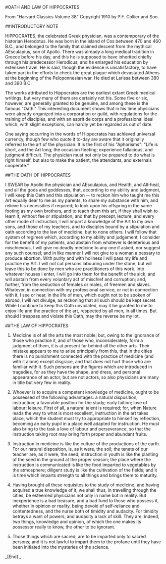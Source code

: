 #OATH AND LAW OF HIPPOCRATES 

From "Harvard Classics Volume 38" Copyright 1910 by P.F. Collier and Son. 

##INTRODUCTORY NOTE 

HIPPOCRATES, the celebrated Greek physician, was a contemporary of the historian Herodotus. He was born in the island of Cos between 470 and 460 B.C., and belonged to the family that claimed descent from the mythical AEsculapius, son of Apollo. There was already a long medical tradition in Greece before his day, and this he is supposed to have inherited chiefly through his predecessor Herodicus; and he enlarged his education by extensive travel. He is said, though the evidence is unsatisfactory, to have taken part in the efforts to check the great plague which devastated Athens at the beginning of the Peloponnesian war. He died at Larissa between 380 and 360 B.C. 

The works attributed to Hippocrates are the earliest extant Greek medical writings, but very many of them are certainly not his. Some five or six, however, are generally granted to be genuine, and among these is the famous "Oath." This interesting document shows that in his time physicians were already organized into a corporation or guild, with regulations for the training of disciples, and with an esprit de corps and a professional ideal which, with slight exceptions, can hardly yet be regarded as out of date. 

One saying occurring in the words of Hippocrates has achieved universal currency, though few who quote it to-day are aware that it originally referred to the art of the physician. It is the first of his "Aphorisms": "Life is short, and the Art long; the occasion fleeting; experience fallacious, and judgment difficult. The physician must not only be prepared to do what is right himself, but also to make the patient, the attendants, and externals cooperate." 

##THE OATH OF HIPPOCRATES 

I SWEAR by Apollo the physician and AEsculapius, and Health,  and All-heal, and all the gods and goddesses, that, according to my ability and judgment, I will keep this Oath and this stipulation -- to reckon him who taught me this Art equally dear to me as my parents, to share my substance with him, and relieve his necessities if required; to look upon his offspring in the same footing as my own brothers, and to teach them this art, if they shall wish to learn it, without fee or stipulation; and that by precept, lecture, and  every other mode of instruction, I will impart a knowledge of the Art to my own sons, and those of my teachers, and to disciples bound by a stipulation and oath according to the law of medicine, but to none others. I will follow that system of regimen which, according to my ability and judgement, I consider for the benefit of my patients, and abstain from whatever is deleterious and mischievous. I will give no deadly medicine to any one if asked, nor suggest any such counsel; and in like manner I will not give to a woman a pessary to produce abortion. With purity and with holiness I will pass my life and practice my Art. I will not cut persons labouring under the stone, but will leave this to be done by men who are practitioners of this work. Into whatever houses I enter, I will go into them for the  benefit of the sick, and will abstain from every voluntary act of mischief and corruption; and, further, from the seduction of females or males, of freemen and slaves. Whatever, in connection with my professional service, or not in connection with it, I see or hear, in the life of men, which ought not to be spoken of abroad, I will not divulge, as reckoning that all such should be kept secret. While I continue to keep this Oath unviolated, may it be granted to me to enjoy life and the practice of the art, respected by all men, in all times. But should I trespass and violate this Oath, may the reverse be my lot. 

##THE LAW OF HIPPOCRATES 

1. Medicine is of all the arts the most noble; but, owing to the ignorance of those who practice it, and of those who, inconsiderately, form a judgment of them, it is at present far behind all the other arts. Their mistake appears to me to arise principally from this, that in the cities there is no punishment connected with the practice of medicine (and with it alone) except disgrace, and that does not hurt those who are familiar with it. Such persons are the figures which are introduced in tragedies, for as they have the shape, and dress, and personal appearance of an actor, but are not actors, so also physicians are many in title but very few in reality. 

2. Whoever is to acquire a competent knowledge of medicine, ought to be possessed of the following advantages: a natural disposition; instruction; a favorable position for the study; early tuition; love of labour; leisure. First of all, a natural talent is required; for, when Nature leads the way to what is most excellent, instruction in the art takes place, which the student must try to appropriate to himself by reflection, becoming an early pupil in a place well adapted for instruction. He must also bring to the task a love of labour and perseverance, so that the instruction taking root may bring forth proper and abundant fruits. 

3. Instruction in medicine is like the culture of the productions of the earth. For our natural disposition, is, as it were, the soil; the tenets of our teacher are, as it were, the seed; instruction in youth is like the planting of the seed in the ground at the proper season; the place where the instruction is communicated is like the food imparted to vegetables by the atmosphere; diligent study is like the cultivation of the fields; and it is time which imparts strength to all things and brings them to maturity. 

4. Having brought all these requisites to the study of medicine, and having acquired a true knowledge of it, we shall thus, in travelling through the cities, be esteemed physicians not only in name but in reality. But inexperience is a bad treasure, and a bad fund to those who possess it, whether in opinion or reality, being devoid of self-reliance and contentedness, and the nurse both of timidity and audacity. For timidity betrays a want of powers, and audacity a lack of skill. They are, indeed, two things, knowledge and opinion, of  which the one makes its possessor really to know, the other to be ignorant. 

5. Those things which are sacred, are to be imparted only to sacred persons; and it is not lawful to impart them to the profane until they have been initiated into the mysteries of the science. 

_[End] _

